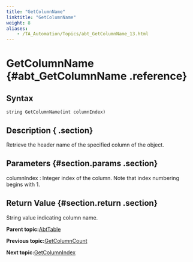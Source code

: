 ```yaml
--- 
title: "GetColumnName"
linktitle: "GetColumnName"
weight: 8
aliases: 
    - /TA_Automation/Topics/abt_GetColumnName_13.html
---
```

# GetColumnName {#abt_GetColumnName .reference}

## Syntax

`string GetColumnName(int columnIndex)`

## Description { .section}

Retrieve the header name of the specified column of the object.

## Parameters {#section.params .section}

columnIndex
:   Integer index of the column. Note that index numbering begins with 1.

## Return Value {#section.return .section}

String value indicating column name.

**Parent topic:**[AbtTable](../../TA_Automation/Topics/abt_AbtTable.html)

**Previous topic:**[GetColumnCount](../../TA_Automation/Topics/abt_GetColumnCount_13.html)

**Next topic:**[GetColumnIndex](../../TA_Automation/Topics/abt_GetColumnIndex.html)


